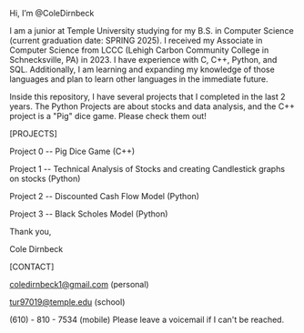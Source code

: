 Hi, I’m @ColeDirnbeck

I am a junior at Temple University studying for my B.S. in Computer Science (current graduation date: SPRING 2025). I received my Associate in Computer Science from LCCC (Lehigh Carbon Community College in Schnecksville, PA) in 2023. 
I have experience with C, C++, Python, and SQL. Additionally, I am learning and expanding my knowledge of those languages and plan to learn other languages in the immediate future.

Inside this repository, I have several projects that I completed in the last 2 years. The Python Projects are about stocks and data analysis, and the C++ project is a "Pig" dice game. Please check them out!

[PROJECTS]

Project 0 -- Pig Dice Game (C++)

Project 1 -- Technical Analysis of Stocks and creating Candlestick graphs on stocks (Python)

Project 2 -- Discounted Cash Flow Model (Python)

Project 3 -- Black Scholes Model (Python)

Thank you,

Cole Dirnbeck

[CONTACT]

coledirnbeck1@gmail.com (personal)

tur97019@temple.edu     (school)

(610) - 810 - 7534      (mobile)   Please leave a voicemail if I can't be reached.
